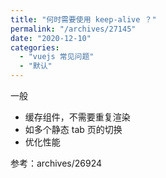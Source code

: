 ```yaml
---
title: "何时需要使用 keep-alive ？"
permalink: "/archives/27145"
date: "2020-12-10"
categories: 
  - "vuejs 常见问题"
  - "默认"
---
```


一般

- 缓存组件，不需要重复渲染
- 如多个静态 tab 页的切换
- 优化性能

参考：archives/26924
